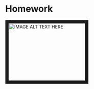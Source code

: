 # Homework

<a href="https://youtu.be/9hOvzXg8BJQ" target="_blank"><img src="https://raw.githubusercontent.com/viktorszagorskis/test2/master/IMG_20180929_092453.jpg" 
alt="IMAGE ALT TEXT HERE" width="240" height="180" border="10" /></a>
